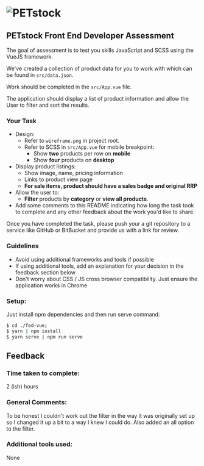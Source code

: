 # ![PETstock](https://www.petstock.com.au/bundles/shophqpetstocksite/img/logo.svg)

## PETstock Front End Developer Assessment
The goal of assessment is to test you skills JavaScript and SCSS using the VueJS framework.

We've created a collection of product data for you to work with which can be found in `src/data.json`.

Work should be completed in the `src/App.vue` file.

The application should display a list of product information and allow the User to filter and sort the results.

### Your Task

* Design:
    * Refer to `wireframe.png` in project root.
    * Refer to SCSS in `src/App.vue` for mobile breakpoint:
      * Show **two** products per row on **mobile**
      * Show **four** products on **desktop**
* Display product listings:
    * Show image, name, pricing information
    * Links to product view page
    * **For sale items, product should have a sales badge and original RRP**
* Allow the user to:
    * **Filter** products by **category** or **view all products**.
* Add some comments to this README indicating how long the task took to complete and any other feedback about the work you'd like to share.

Once you have completed the task, please push your a git repository to a service like GitHub or BitBucket and provide us with a link for review.

### Guidelines
* Avoid using additional frameworks and tools if possible
* If using additional tools, add an explanation for your decision in the feedback section below
* Don't worry about CSS / JS cross browser compatibility. Just ensure the application works in Chrome

### Setup:

Just install npm dependencies and then run serve command:

````bash
$ cd ./fed-vue;
$ yarn | npm install
$ yarn serve | npm run serve
````



## Feedback

### Time taken to complete:

2 (ish) hours

### General Comments:

To be honest I couldn't work out the filter in the way it was originally set up so I changed it up a bit to a way I knew I could do. Also added an all option to the filter.


### Additional tools used:

None
